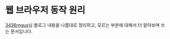 # 웹 브라우저 동작 원리

[3436rngus](https://velog.io/@3436rngus/브라우저-렌더링-과정)님 블로그 내용을 나름대로 정리하고, 모르는 부분에 대해서 더 알아보며 쓰는 문서입니다.

